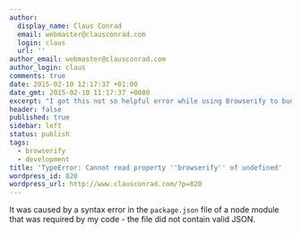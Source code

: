 ```yaml
---
author:
  display_name: Claus Conrad
  email: webmaster@clausconrad.com
  login: claus
  url: ''
author_email: webmaster@clausconrad.com
author_login: claus
comments: true
date: 2015-02-10 12:17:37 +01:00
date_gmt: 2015-02-10 11:17:37 +0000
excerpt: "I got this not so helpful error while using Browserify to bundle a web application.</p>"
header: false
published: true
sidebar: left
status: publish
tags:
  - browserify
  - development
title: 'TypeError: Cannot read property ''browserify'' of undefined'
wordpress_id: 820
wordpress_url: http://www.clausconrad.com/?p=820
---
```

It was caused by a syntax error in the `package.json` file of a node module that was required by my code - the file did not contain valid JSON.
